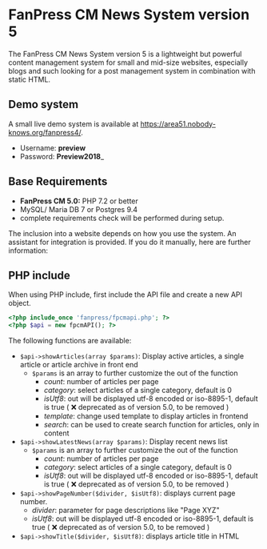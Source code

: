 # FanPress CM News System version 5

The FanPress CM News System version 5 is a lightweight but powerful content management system for small and mid-size websites, especially blogs and such looking for a post management system in combination with static HTML.

## Demo system

A small live demo system is available at https://area51.nobody-knows.org/fanpress4/.

* Username: __preview__
* Password: __Preview2018___ 

## Base Requirements

* __FanPress CM 5.0:__ PHP 7.2 or better
* MySQL/ Maria DB 7 or Postgres 9.4
* complete requirements check will be performed during setup.

The inclusion into a website depends on how you use the system. An assistant for integration is provided. If you do it manually, here are further information:

## PHP include

When using PHP include, first include the API file and create a new API object.

```php
<?php include_once 'fanpress/fpcmapi.php'; ?>
<?php $api = new fpcmAPI(); ?>
```

The following functions are available:

* `$api->showArticles(array $params)`: Display active articles, a single article or article archive in front end
    * `$params` is an array to further customize the out of the function
        * _count_: number of articles per page
        * _category_: select articles of a single category, default is 0
        * _isUtf8_: out will be displayed utf-8 encoded or iso-8895-1, default is true ( :x: deprecated as of version 5.0, to be removed )
        * _template_: change used template to display articles in frontend
        * _search_: can be used to create search function for articles, only in content
* `$api->showLatestNews(array $params)`: Display recent news list
    * `$params` is an array to further customize the out of the function
        * _count_: number of articles per page
        * _category_: select articles of a single category, default is 0
        * _isUtf8_: out will be displayed utf-8 encoded or iso-8895-1, default is true ( :x: deprecated as of version 5.0, to be removed )
* `$api->showPageNumber($divider, $isUtf8)`: displays current page number.
    * _divider_: parameter for page descriptions like "Page XYZ"
    * _isUtf8_: out will be displayed utf-8 encoded or iso-8895-1, default is true ( :x: deprecated as of version 5.0, to be removed )
* `$api->showTitle($divider, $isUtf8)`: displays article title in HTML <title>
    * _divider_: parameter for a separator of your text in <title>
    * _isUtf8_: out will be displayed utf-8 encoded or iso-8895-1, default is true ( :x: deprecated as of version 5.0, to be removed )
   
A full list of additional functions can be found in our [class documentation](https://sea75300.github.io/fanpresscm/classes/fpcmAPI.html).

## iframes

In case you are using iframes you have to call the controllers manually.

* **your-domain.xyz/fanpress/index.php?module=fpcm/list**
    * show all active articles
* **your-domain.xyz/fanpress/index.php?module=fpcm/archive**
    * show article archive
* **your-domain.xyz/fanpress/index.php?module=fpcm/article&&id=A_DIGIT**
    * show a single article with given id including comments
* **your-domain.xyz/fanpress/index.php?module=fpcm/latest**
    * show the latest news

## RSS Feed

If you want to provide the RSS feed for your visitors, just create a link to **your-domain.xyz/fanpress/index.php?module=fpcm/feed**. The link does not depend on the way you're using FanPress CM.

## Licence

FanPress CM 5 is provided under the GPL v3 and is free to use. Support is provided via GitHub.

## Contribution

Any kind of contribution to general development (code, feature requests/ ideas), translation into various languages, testing and so on is greatly appreciated. Feel free to leave a message.
